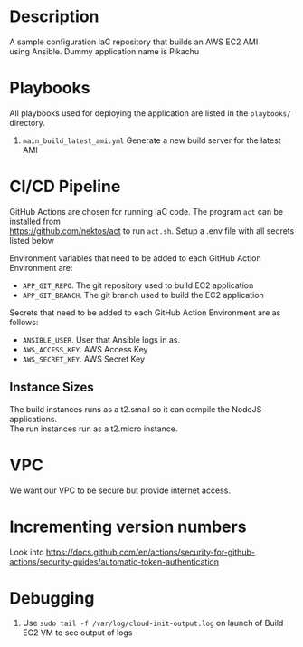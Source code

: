 # Description
A sample configuration IaC repository that builds an AWS EC2 AMI   
using Ansible. Dummy application name is Pikachu

# Playbooks     
All playbooks used for deploying the application are listed in the `playbooks/` directory.  
1. `main_build_latest_ami.yml` Generate a new build server for the latest AMI

# CI/CD Pipeline
GitHub Actions are chosen for running IaC code. The program `act` can be installed from   
https://github.com/nektos/act to run `act.sh`. Setup a .env file with all secrets listed below
 
Environment variables that need to be added to each GitHub Action Environment are:  
- `APP_GIT_REPO`. The git repository used to build EC2 application
- `APP_GIT_BRANCH`. The git branch used to build the EC2 application

Secrets that need to be added to each GitHub Action Environment are as follows:  
- `ANSIBLE_USER`. User that Ansible logs in as.  
- `AWS_ACCESS_KEY`. AWS Access Key  
- `AWS_SECRET_KEY`. AWS Secret Key

## Instance Sizes 
The build instances runs as a t2.small so it can compile the NodeJS applications.  
The run instances run as a t2.micro instance.  
 
# VPC  
We want our VPC to be secure but provide internet access. 

# Incrementing version numbers 
Look into https://docs.github.com/en/actions/security-for-github-actions/security-guides/automatic-token-authentication   

# Debugging 
1. Use `sudo tail -f /var/log/cloud-init-output.log` on launch of Build EC2 VM to see output of logs

